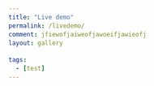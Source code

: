 ```yaml
---
title: "Live demo"
permalink: /livedemo/
comment: jfiewofjaiweofjawoeifjawieofj
layout: gallery

tags:
  - [test]
---
```


<html lang="{{ site.locale | slice: 0,2 | default: "en" }}" class="no-js">
<head>
    <style>
        .gallery {
            display: flex;
            flex-wrap: wrap;
            justify-content: space-between;
        }

        .gallery-item {
            position: relative;
            margin: 10px;
            overflow: hidden;
            width: 300px;
            height: 200px;
        }

        .gallery-item img {
            width: 100%;
            height: 100%;
            object-fit: cover;
        }

        .gallery-item .hover-button {
            position: absolute;
            top: 50%;
            left: 50%;
            transform: translate(-50%, -50%);
            background-color: rgba(255,255,255, 0.9);
            color: #FF0000;
            padding: 10px 20px;
            border: none;
            cursor: pointer;
            opacity: 0;
            transition: opacity 0.3s ease-in-out;
            text-decoration: none;
        }

        .gallery-item:hover .hover-button {
            opacity: 1;
        }
    </style>
    </head>

<body>
   <div class="gallery">
        <div class="gallery-item">
            <img src='/assets/images/demo/jukebox.png' >
            <a href="https://onejae.github.io/demo/jukebox" class="hover-button" target='_blank'>Open</a>
        </div>
        <!-- <div class="gallery-item">
            <img src="image2.jpg" alt="Image 2">
            <a href="link2.html" class="hover-button">View</a>
        </div>
        <div class="gallery-item">
            <img src="image3.jpg" alt="Image 3">
            <a href="link3.html" class="hover-button">View</a>
        </div> -->
        <!-- Add more gallery items as needed -->
    </div>

</body>
</html>

